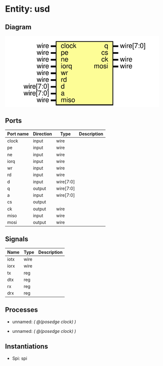 # Entity: usd
## Diagram
![Diagram](usd.svg "Diagram")
## Ports
| Port name | Direction | Type      | Description |
| --------- | --------- | --------- | ----------- |
| clock     | input     | wire      |             |
| pe        | input     | wire      |             |
| ne        | input     | wire      |             |
| iorq      | input     | wire      |             |
| wr        | input     | wire      |             |
| rd        | input     | wire      |             |
| d         | input     | wire[7:0] |             |
| q         | output    | wire[7:0] |             |
| a         | input     | wire[7:0] |             |
| cs        | output    |           |             |
| ck        | output    | wire      |             |
| miso      | input     | wire      |             |
| mosi      | output    | wire      |             |
## Signals
| Name | Type | Description |
| ---- | ---- | ----------- |
| iotx | wire |             |
| iorx | wire |             |
| tx   | reg  |             |
| dtx  | reg  |             |
| rx   | reg  |             |
| drx  | reg  |             |
## Processes
- unnamed: _( @(posedge clock) )_

- unnamed: _( @(posedge clock) )_

## Instantiations
- Spi: spi
